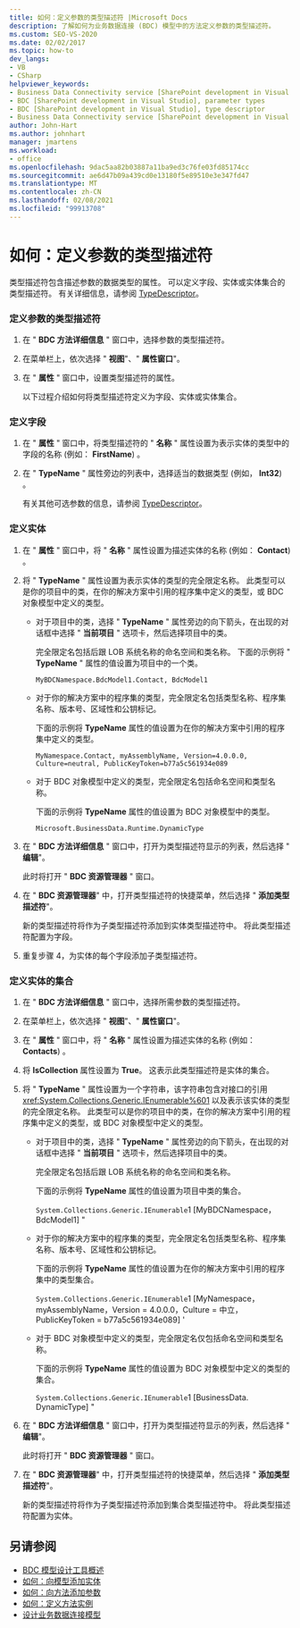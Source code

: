 ```yaml
---
title: 如何：定义参数的类型描述符 |Microsoft Docs
description: 了解如何为业务数据连接 (BDC) 模型中的方法定义参数的类型描述符。
ms.custom: SEO-VS-2020
ms.date: 02/02/2017
ms.topic: how-to
dev_langs:
- VB
- CSharp
helpviewer_keywords:
- Business Data Connectivity service [SharePoint development in Visual Studio], type descriptor
- BDC [SharePoint development in Visual Studio], parameter types
- BDC [SharePoint development in Visual Studio], type descriptor
- Business Data Connectivity service [SharePoint development in Visual Studio], parameter types
author: John-Hart
ms.author: johnhart
manager: jmartens
ms.workload:
- office
ms.openlocfilehash: 9dac5aa82b03887a11ba9ed3c76fe03fd85174cc
ms.sourcegitcommit: ae6d47b09a439cd0e13180f5e89510e3e347fd47
ms.translationtype: MT
ms.contentlocale: zh-CN
ms.lasthandoff: 02/08/2021
ms.locfileid: "99913708"
---
```

# <a name="how-to-define-the-type-descriptor-of-a-parameter"></a>如何：定义参数的类型描述符
  类型描述符包含描述参数的数据类型的属性。 可以定义字段、实体或实体集合的类型描述符。 有关详细信息，请参阅 [TypeDescriptor](/previous-versions/office/developer/sharepoint-2007/ms543392\(v\=office.12\))。

### <a name="to-define-the-type-descriptor-of-a-parameter"></a>定义参数的类型描述符

1. 在 " **BDC 方法详细信息** " 窗口中，选择参数的类型描述符。

2. 在菜单栏上，依次选择 " **视图**"、" **属性窗口**"。

3. 在 " **属性** " 窗口中，设置类型描述符的属性。

     以下过程介绍如何将类型描述符定义为字段、实体或实体集合。

### <a name="to-define-a-field"></a>定义字段

1. 在 " **属性** " 窗口中，将类型描述符的 " **名称** " 属性设置为表示实体的类型中的字段的名称 (例如： **FirstName**) 。

2. 在 " **TypeName** " 属性旁边的列表中，选择适当的数据类型 (例如， **Int32**) 。

     有关其他可选参数的信息，请参阅 [TypeDescriptor](/previous-versions/office/developer/sharepoint-2007/ms543392\(v\=office.12\))。

### <a name="to-define-an-entity"></a>定义实体

1. 在 " **属性** " 窗口中，将 " **名称** " 属性设置为描述实体的名称 (例如： **Contact**) 。

2. 将 " **TypeName** " 属性设置为表示实体的类型的完全限定名称。 此类型可以是你的项目中的类，在你的解决方案中引用的程序集中定义的类型，或 BDC 对象模型中定义的类型。

    - 对于项目中的类，选择 " **TypeName** " 属性旁边的向下箭头，在出现的对话框中选择 " **当前项目** " 选项卡，然后选择项目中的类。

         完全限定名包括后跟 LOB 系统名称的命名空间和类名称。 下面的示例将 " **TypeName** " 属性的值设置为项目中的一个类。

         `MyBDCNamespace.BdcModel1.Contact, BdcModel1`

    - 对于你的解决方案中的程序集的类型，完全限定名包括类型名称、程序集名称、版本号、区域性和公钥标记。

         下面的示例将 **TypeName** 属性的值设置为在你的解决方案中引用的程序集中定义的类型。

         `MyNamespace.Contact, myAssemblyName, Version=4.0.0.0, Culture=neutral, PublicKeyToken=b77a5c561934e089`

    - 对于 BDC 对象模型中定义的类型，完全限定名包括命名空间和类型名称。

         下面的示例将 **TypeName** 属性的值设置为 BDC 对象模型中的类型。

         `Microsoft.BusinessData.Runtime.DynamicType`

3. 在 " **BDC 方法详细信息** " 窗口中，打开为类型描述符显示的列表，然后选择 " **编辑**"。

     此时将打开 " **BDC 资源管理器** " 窗口。

4. 在 " **BDC 资源管理器**" 中，打开类型描述符的快捷菜单，然后选择 " **添加类型描述符**"。

     新的类型描述符将作为子类型描述符添加到实体类型描述符中。 将此类型描述符配置为字段。

5. 重复步骤 4，为实体的每个字段添加子类型描述符。

### <a name="to-define-a-collection-of-entities"></a>定义实体的集合

1. 在 " **BDC 方法详细信息** " 窗口中，选择所需参数的类型描述符。

2. 在菜单栏上，依次选择 " **视图**"、" **属性窗口**"。

3. 在 " **属性** " 窗口中，将 " **名称** " 属性设置为描述实体的名称 (例如： **Contacts**) 。

4. 将 **IsCollection** 属性设置为 **True**。 这表示此类型描述符是实体的集合。

5. 将 " **TypeName** " 属性设置为一个字符串，该字符串包含对接口的引用 <xref:System.Collections.Generic.IEnumerable%601> 以及表示该实体的类型的完全限定名称。 此类型可以是你的项目中的类，在你的解决方案中引用的程序集中定义的类型，或 BDC 对象模型中定义的类型。

   - 对于项目中的类，选择 " **TypeName** " 属性旁边的向下箭头，在出现的对话框中选择 " **当前项目** " 选项卡，然后选择项目中的类。

      完全限定名包括后跟 LOB 系统名称的命名空间和类名称。

      下面的示例将 **TypeName** 属性的值设置为项目中类的集合。

      `System.Collections.Generic.IEnumerable`1 [MyBDCNamespace，BdcModel1] "

   - 对于你的解决方案中的程序集的类型，完全限定名包括类型名称、程序集名称、版本号、区域性和公钥标记。

      下面的示例将 **TypeName** 属性的值设置为在你的解决方案中引用的程序集中的类型集合。

      `System.Collections.Generic.IEnumerable`1 [MyNamespace，myAssemblyName，Version = 4.0.0.0，Culture = 中立，PublicKeyToken = b77a5c561934e089] '

   - 对于 BDC 对象模型中定义的类型，完全限定名仅包括命名空间和类型名称。

      下面的示例将 **TypeName** 属性的值设置为 BDC 对象模型中定义的类型的集合。

      `System.Collections.Generic.IEnumerable`1 [BusinessData. DynamicType] "

6. 在 " **BDC 方法详细信息** " 窗口中，打开为类型描述符显示的列表，然后选择 " **编辑**"。

    此时将打开 " **BDC 资源管理器** " 窗口。

7. 在 " **BDC 资源管理器**" 中，打开类型描述符的快捷菜单，然后选择 " **添加类型描述符**"。

    新的类型描述符将作为子类型描述符添加到集合类型描述符中。 将此类型描述符配置为实体。

## <a name="see-also"></a>另请参阅
- [BDC 模型设计工具概述](../sharepoint/bdc-model-design-tools-overview.md)
- [如何：向模型添加实体](../sharepoint/how-to-add-an-entity-to-a-model.md)
- [如何：向方法添加参数](../sharepoint/how-to-add-a-parameter-to-a-method.md)
- [如何：定义方法实例](../sharepoint/how-to-define-a-method-instance.md)
- [设计业务数据连接模型](../sharepoint/designing-a-business-data-connectivity-model.md)
